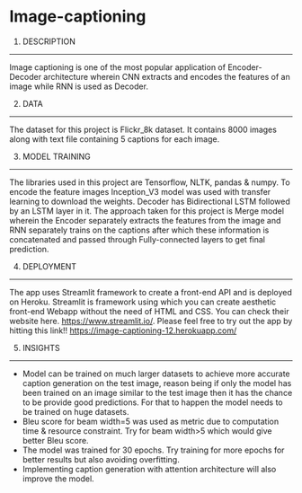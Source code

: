# Image-captioning

1. DESCRIPTION
--------------
Image captioning is one of the most popular application of Encoder-Decoder architecture wherein CNN extracts and encodes the features of an image while RNN is used as Decoder.

2. DATA
--------------
The dataset for this project is Flickr_8k dataset. It contains 8000 images along with text file containing 5 captions for each image. 

3. MODEL TRAINING
--------------
The libraries used in this project are Tensorflow, NLTK, pandas & numpy.
To encode the feature images Inception_V3 model was used with transfer learning to download the weights. Decoder has Bidirectional LSTM followed by an LSTM layer in it. The approach taken for this project is Merge model wherein the Encoder separately extracts the features from the image and RNN separately trains on the captions after which these information is concatenated and passed through Fully-connected layers to get final prediction.

4. DEPLOYMENT
--------------
The app uses Streamlit framework to create a front-end API and is deployed on Heroku.
Streamlit is framework using which you can create aesthetic front-end Webapp without the need of HTML and CSS. You can check their website here. https://www.streamlit.io/. 
Please feel free to try out the app by hitting this link!! https://image-captioning-12.herokuapp.com/

5. INSIGHTS
--------------
- Model can be trained on much larger datasets to achieve more accurate caption generation on the test image, reason being if only the model has been trained on an image similar to the test image then it has the chance to be provide good predictions. For that to happen the model needs to be trained on huge datasets.
- Bleu score for beam width=5 was used as metric due to computation time & resource constraint. Try for beam width>5 which would give better Bleu score.
- The model was trained for 30 epochs. Try training for more epochs for better results but also avoiding overfitting.
- Implementing caption generation with attention architecture will also improve the model.
